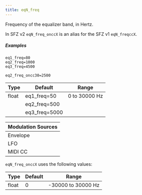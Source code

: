 ```yaml
---
title: eqN_freq
---
```

Frequency of the equalizer band, in Hertz.

In SFZ v2 `eqN_freq_onccX` is an alias for the SFZ v1 `eqN_freqccX`.

##### Examples

```
eq1_freq=80
eq2_freq=1000
eq3_freq=4500

eq2_freq_oncc30=2500
```

| Type  | Default       | Range         |
| ---   | ---           | ---           |
| float | eq1_freq=50   | 0 to 30000 Hz |
|       | eq2_freq=500  |               |
|       | eq3_freq=5000 |               |

| Modulation Sources
|           ---
| Envelope | ✓ |
| LFO      | ✓ |
| MIDI CC  | ✓ | eqN_freq_onccX

`eqN_freq_onccX` uses the following values:

| Type  | Default | Range              |
| ---   | ---     | ---                |
| float | 0       | -30000 to 30000 Hz |

